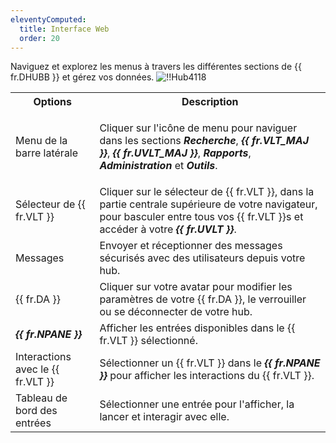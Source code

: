 ```yaml
---
eleventyComputed:
  title: Interface Web
  order: 20
---
```

Naviguez et explorez les menus à travers les différentes sections de {{ fr.DHUBB }} et gérez vos données.
![!!Hub4118](https://cdnweb.devolutions.net/docs/fr/hub/Hub4118.png)

<table>
	<tr>
		<th>
Options
		</th>
		<th>
Description
		</th>
	</tr>
	<tr>
		<td>
Menu de la barre latérale
		</td>
		<td>

Cliquer sur l'icône de menu pour naviguer dans les sections ***Recherche***, ***{{ fr.VLT_MAJ }}***, ***{{ fr.UVLT_MAJ }}***, ***Rapports***, ***Administration*** et ***Outils***.
		</td>
	</tr>
	<tr>
		<td>
Sélecteur de {{ fr.VLT }}
		</td>
		<td>
Cliquer sur le sélecteur de {{ fr.VLT }}, dans la partie centrale supérieure de votre navigateur, pour basculer entre tous vos {{ fr.VLT }}s et accéder à votre ***{{ fr.UVLT }}***.
		</td>
	</tr>
	<tr>
		<td>
Messages
		</td>
		<td>
Envoyer et réceptionner des messages sécurisés avec des utilisateurs depuis votre hub.
		</td>
	</tr>
	<tr>
		<td>
{{ fr.DA }}
		</td>
		<td>
Cliquer sur votre avatar pour modifier les paramètres de votre {{ fr.DA }}, le verrouiller ou se déconnecter de votre hub.
		</td>
	</tr>
	<tr>
		<td>
***{{ fr.NPANE }}***
		</td>
		<td>
Afficher les entrées disponibles dans le {{ fr.VLT }} sélectionné.
		</td>
	</tr>
	<tr>
		<td>
Interactions avec le {{ fr.VLT }}
		</td>
		<td>
Sélectionner un {{ fr.VLT }} dans le ***{{ fr.NPANE }}*** pour afficher les interactions du {{ fr.VLT }}.
		</td>
	</tr>
	<tr>
		<td>
Tableau de bord des entrées
		</td>
		<td>
Sélectionner une entrée pour l'afficher, la lancer et interagir avec elle.
		</td>
	</tr>
</table>